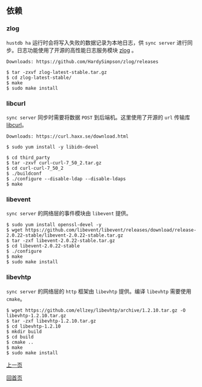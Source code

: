 依赖
--

### zlog ###

`hustdb ha` 运行时会将写入失败的数据记录为本地日志，供 `sync server` 进行同步。日志功能使用了开源的高性能日志服务模块 [zlog](http://hardysimpson.github.io/zlog/) 。

    Downloads: https://github.com/HardySimpson/zlog/releases

	$ tar -zxvf zlog-latest-stable.tar.gz
	$ cd zlog-latest-stable/
	$ make 
	$ sudo make install

### libcurl ###

`sync server` 同步时需要将数据 `POST` 到后端机。这里使用了开源的 `url` 传输库 [libcurl](https://curl.haxx.se)。

	Downloads: https://curl.haxx.se/download.html

    $ sudo yum install -y libidn-devel

    $ cd third_party
    $ tar -zxvf curl-curl-7_50_2.tar.gz
    $ cd curl-curl-7_50_2 
    $ ./buildconf
    $ ./configure --disable-ldap --disable-ldaps
    $ make

### libevent ###

`sync server` 的网络层的事件模块由 `libevent` 提供。

    $ sudo yum install openssl-devel -y
    $ wget https://github.com/libevent/libevent/releases/download/release-2.0.22-stable/libevent-2.0.22-stable.tar.gz
    $ tar -zxf libevent-2.0.22-stable.tar.gz
    $ cd libevent-2.0.22-stable
    $ ./configure
    $ make
    $ sudo make install

### libevhtp ###

`sync server` 的网络层的 `http` 框架由 `libevhtp` 提供。编译 `libevhtp` 需要使用 `cmake`。

    $ wget https://github.com/ellzey/libevhtp/archive/1.2.10.tar.gz -O libevhtp-1.2.10.tar.gz
    $ tar -zxf libevhtp-1.2.10.tar.gz
    $ cd libevhtp-1.2.10
    $ mkdir build
    $ cd build
    $ cmake ..
    $ make
    $ sudo make install

[上一页](../ha.md)

[回首页](../../index.md)